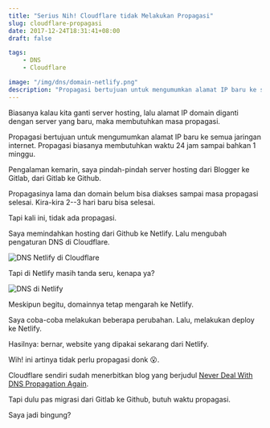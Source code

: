 ```yaml
---
title: "Serius Nih! Cloudflare tidak Melakukan Propagasi"
slug: cloudflare-propagasi
date: 2017-12-24T18:31:41+08:00
draft: false

tags:
    - DNS
    - Cloudflare

image: "/img/dns/domain-netlify.png"
description: "Propagasi bertujuan untuk mengumumkan alamat IP baru ke semua jaringan internet. Propagasi biasanya membutuhkan waktu 24 jam sampai bahkan 1 minggu."
---
```


Biasanya kalau kita ganti server hosting, lalu alamat IP domain
diganti dengan server yang baru, maka membutuhkan masa propagasi.

Propagasi bertujuan untuk mengumumkan alamat IP baru ke semua jaringan internet.
Propagasi biasanya membutuhkan waktu 24 jam sampai bahkan 1 minggu.

Pengalaman kemarin, saya pindah-pindah server hosting dari Blogger
ke Gitlab, dari Gitlab ke Github.

Propagasinya lama dan domain belum bisa diakses sampai masa propagasi selesai. 
Kira-kira 2--3 hari baru bisa selesai.

Tapi kali ini, tidak ada propagasi.

Saya memindahkan hosting dari Github ke Netlify. Lalu mengubah pengaturan DNS 
di Cloudflare.

![DNS Netlify di Cloudflare](/img/dns/dns-netlify.png)

Tapi di Netlify masih tanda seru, kenapa ya?

![DNS di Netlify](/img/dns/domain-netlify.png)

Meskipun begitu, domainnya tetap mengarah ke Netlify.

Saya coba-coba melakukan beberapa perubahan. Lalu, 
melakukan deploy ke Netlify.

Hasilnya: bernar, website yang dipakai sekarang dari Netlify.

Wih! ini artinya tidak perlu propagasi donk 😮.

Cloudflare sendiri sudah menerbitkan blog yang
berjudul [Never Deal With DNS Propagation Again](https://blog.cloudflare.com/never-deal-with-dns-propagation-again/).

Tapi dulu pas migrasi dari Gitlab ke Github, butuh waktu propagasi.

Saya jadi bingung?